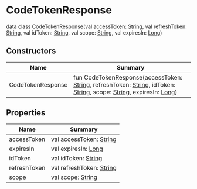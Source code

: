 # CodeTokenResponse


data class CodeTokenResponse(val accessToken: [String](https://kotlinlang.org/api/latest/jvm/stdlib/kotlin/-string/index.html), val refreshToken: [String](https://kotlinlang.org/api/latest/jvm/stdlib/kotlin/-string/index.html), val idToken: [String](https://kotlinlang.org/api/latest/jvm/stdlib/kotlin/-string/index.html), val scope: [String](https://kotlinlang.org/api/latest/jvm/stdlib/kotlin/-string/index.html), val expiresIn: [Long](https://kotlinlang.org/api/latest/jvm/stdlib/kotlin/-long/index.html))

## Constructors

| Name | Summary |
|---|---|
| CodeTokenResponse | fun CodeTokenResponse(accessToken: [String](https://kotlinlang.org/api/latest/jvm/stdlib/kotlin/-string/index.html), refreshToken: [String](https://kotlinlang.org/api/latest/jvm/stdlib/kotlin/-string/index.html), idToken: [String](https://kotlinlang.org/api/latest/jvm/stdlib/kotlin/-string/index.html), scope: [String](https://kotlinlang.org/api/latest/jvm/stdlib/kotlin/-string/index.html), expiresIn: [Long](https://kotlinlang.org/api/latest/jvm/stdlib/kotlin/-long/index.html)) |

## Properties

| Name | Summary |
|---|---|
| accessToken | val accessToken: [String](https://kotlinlang.org/api/latest/jvm/stdlib/kotlin/-string/index.html) |
| expiresIn | val expiresIn: [Long](https://kotlinlang.org/api/latest/jvm/stdlib/kotlin/-long/index.html) |
| idToken | val idToken: [String](https://kotlinlang.org/api/latest/jvm/stdlib/kotlin/-string/index.html) |
| refreshToken | val refreshToken: [String](https://kotlinlang.org/api/latest/jvm/stdlib/kotlin/-string/index.html) |
| scope | val scope: [String](https://kotlinlang.org/api/latest/jvm/stdlib/kotlin/-string/index.html) |
